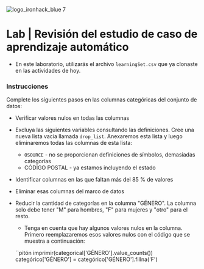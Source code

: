![logo_ironhack_blue 7](https://user-images.githubusercontent.com/23629340/40541063-a07a0a8a-601a-11e8-91b5-2f13e4e6b441.png)

# Lab | Revisión del estudio de caso de aprendizaje automático

- En este laboratorio, utilizarás el archivo `learningSet.csv` que ya clonaste en las actividades de hoy.

### Instrucciones

Complete los siguientes pasos en las columnas categóricas del conjunto de datos:

- Verificar valores nulos en todas las columnas
- Excluya las siguientes variables consultando las definiciones. Cree una nueva lista vacía llamada `drop_list`. Anexaremos esta lista y luego eliminaremos todas las columnas de esta lista:
    - `OSOURCE` - no se proporcionan definiciones de símbolos, demasiadas categorías
    - CÓDIGO POSTAL - ya estamos incluyendo el estado
- Identificar columnas en las que faltan más del 85 % de valores
- Eliminar esas columnas del marco de datos
- Reducir la cantidad de categorías en la columna "GÉNERO". La columna solo debe tener "M" para hombres, "F" para mujeres y "otro" para el resto.
    - Tenga en cuenta que hay algunos valores nulos en la columna. Primero reemplazaremos esos valores nulos con el código que se muestra a continuación:

    ``pitón
    imprimir(categorical['GÉNERO'].value_counts())
    categórico['GÉNERO'] = categórico['GÉNERO'].fillna('F')
    ```
